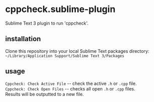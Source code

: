 # cppcheck.sublime-plugin
Sublime Text 3 plugin to run 'cppcheck'.

## installation
Clone this repository into your local Sublime Text packages directory:
`~/Library/Application Support/Sublime Text 3/Packages`

## usage
`Cppcheck: Check Active File` -- check the active `.h` or `.cpp` file.<br>
`Cppcheck: Check Open Files` -- checks all open `.h` or `.cpp` files.<br>
Results will be outputted to a new file.
